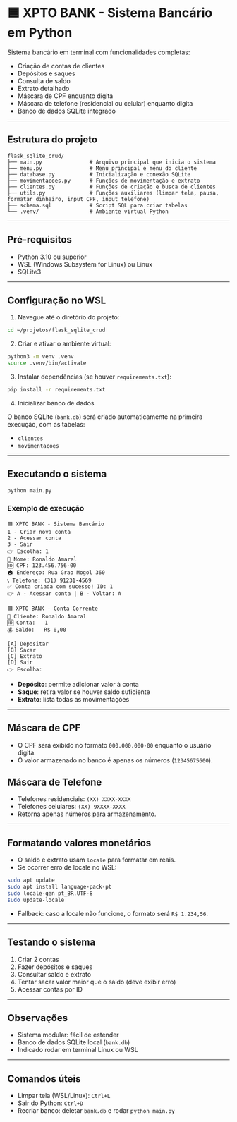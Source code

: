 # 🟦 XPTO BANK - Sistema Bancário em Python

Sistema bancário em terminal com funcionalidades completas:

- Criação de contas de clientes
- Depósitos e saques
- Consulta de saldo
- Extrato detalhado
- Máscara de CPF enquanto digita
- Máscara de telefone (residencial ou celular) enquanto digita
- Banco de dados SQLite integrado

---

## Estrutura do projeto

```
flask_sqlite_crud/
├── main.py               # Arquivo principal que inicia o sistema
├── menu.py               # Menu principal e menu do cliente
├── database.py           # Inicialização e conexão SQLite
├── movimentacoes.py      # Funções de movimentação e extrato
├── clientes.py           # Funções de criação e busca de clientes
├── utils.py              # Funções auxiliares (limpar tela, pausa, formatar dinheiro, input CPF, input telefone)
├── schema.sql            # Script SQL para criar tabelas
└── .venv/                # Ambiente virtual Python
```

---

## Pré-requisitos

- Python 3.10 ou superior
- WSL (Windows Subsystem for Linux) ou Linux
- SQLite3

---

## Configuração no WSL

1. Navegue até o diretório do projeto:

```bash
cd ~/projetos/flask_sqlite_crud
```

2. Criar e ativar o ambiente virtual:

```bash
python3 -m venv .venv
source .venv/bin/activate
```

3. Instalar dependências (se houver `requirements.txt`):

```bash
pip install -r requirements.txt
```

4. Inicializar banco de dados

O banco SQLite (`bank.db`) será criado automaticamente na primeira execução, com as tabelas:

- `clientes`
- `movimentacoes`

---

## Executando o sistema

```bash
python main.py
```

### Exemplo de execução

```
🟦 XPTO BANK - Sistema Bancário
1 - Criar nova conta
2 - Acessar conta
3 - Sair
👉 Escolha: 1
👤 Nome: Ronaldo Amaral
🆔 CPF: 123.456.756-00
🏠 Endereço: Rua Grao Mogol 360
📞 Telefone: (31) 91231-4569
✅ Conta criada com sucesso! ID: 1
👉 A - Acessar conta | B - Voltar: A

🟦 XPTO BANK - Conta Corrente
👤 Cliente: Ronaldo Amaral
🆔 Conta:   1
💰 Saldo:   R$ 0,00

[A] Depositar
[B] Sacar
[C] Extrato
[D] Sair
👉 Escolha:
```

- **Depósito**: permite adicionar valor à conta
- **Saque**: retira valor se houver saldo suficiente
- **Extrato**: lista todas as movimentações

---

## Máscara de CPF

- O CPF será exibido no formato `000.000.000-00` enquanto o usuário digita.
- O valor armazenado no banco é apenas os números (`12345675600`).

## Máscara de Telefone

- Telefones residenciais: `(XX) XXXX-XXXX`
- Telefones celulares: `(XX) 9XXXX-XXXX`
- Retorna apenas números para armazenamento.

---

## Formatando valores monetários

- O saldo e extrato usam `locale` para formatar em reais.
- Se ocorrer erro de locale no WSL:

```bash
sudo apt update
sudo apt install language-pack-pt
sudo locale-gen pt_BR.UTF-8
sudo update-locale
```

- Fallback: caso a locale não funcione, o formato será `R$ 1.234,56`.

---

## Testando o sistema

1. Criar 2 contas
2. Fazer depósitos e saques
3. Consultar saldo e extrato
4. Tentar sacar valor maior que o saldo (deve exibir erro)
5. Acessar contas por ID

---

## Observações

- Sistema modular: fácil de estender
- Banco de dados SQLite local (`bank.db`)
- Indicado rodar em terminal Linux ou WSL

---

## Comandos úteis

- Limpar tela (WSL/Linux): `Ctrl+L`
- Sair do Python: `Ctrl+D`
- Recriar banco: deletar `bank.db` e rodar `python main.py`

